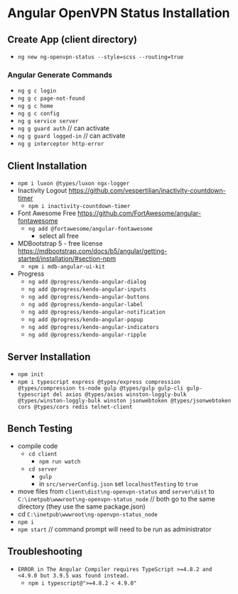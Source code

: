 # Angular OpenVPN Status Installation

## Create App (client directory)

- `ng new ng-openvpn-status --style=scss --routing=true`

### Angular Generate Commands

- `ng g c login`
- `ng g c page-not-found`
- `ng g c home`
- `ng g c config`
- `ng g service server`
- `ng g guard auth` // can activate
- `ng g guard logged-in`  // can activate
- `ng g interceptor http-error`

## Client Installation

- `npm i luxon @types/luxon ngx-logger`
- Inactivity Logout <https://github.com/vespertilian/inactivity-countdown-timer>
  - `npm i inactivity-countdown-timer`
- Font Awesome Free <https://github.com/FortAwesome/angular-fontawesome>
  - `ng add @fortawesome/angular-fontawesome`
    - select all free
- MDBootstrap 5 - free license <https://mdbootstrap.com/docs/b5/angular/getting-started/installation/#section-npm>
  - `npm i mdb-angular-ui-kit`
- Progress
  - `ng add @progress/kendo-angular-dialog`
  - `ng add @progress/kendo-angular-inputs`
  - `ng add @progress/kendo-angular-buttons`
  - `ng add @progress/kendo-angular-label`
  - `ng add @progress/kendo-angular-notification`
  - `ng add @progress/kendo-angular-popup`
  - `ng add @progress/kendo-angular-indicators`
  - `ng add @progress/kendo-angular-ripple`

## Server Installation

- `npm init`
- `npm i typescript express @types/express compression @types/compression ts-node gulp @types/gulp gulp-cli gulp-typescript del axios @types/axios winston-loggly-bulk @types/winston-loggly-bulk winston jsonwebtoken @types/jsonwebtoken cors @types/cors redis telnet-client`

## Bench Testing

- compile code
  - `cd client`
    - `npm run watch`
  - `cd server`
    - `gulp`
    - in `src/serverConfig.json` set `localhostTesting` to `true`
- move files from `client\dist\ng-openvpn-status` and `server\dist` to `C:\inetpub\wwwroot\ng-openvpn-status_node` // both go to the same directory (they use the same package.json)
- cd `C:\inetpub\wwwroot\ng-openvpn-status_node`
- `npm i`
- `npm start` // command prompt will need to be run as administrator

## Troubleshooting

- `ERROR in The Angular Compiler requires TypeScript >=4.8.2 and <4.9.0 but 3.9.5 was found instead.`
  - `npm i typescript@">=4.8.2 < 4.9.0"`
